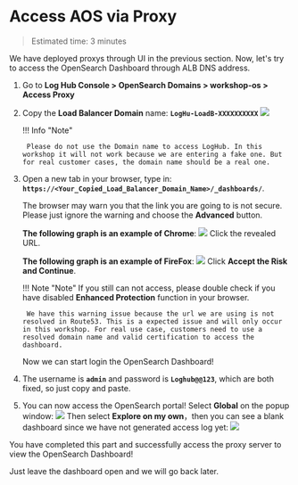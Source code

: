 # Access AOS via Proxy 
> Estimated time: 3 minutes

We have deployed proxys through UI in the previous section. Now, let's try to access the OpenSearch Dashboard through ALB DNS address.

1. Go to **Log Hub Console > OpenSearch Domains > workshop-os > Access Proxy**
2. Copy the **Load Balancer Domain** name: **`LogHu-LoadB-XXXXXXXXXX`**
    ![](../../images/workshop/find-lb.png)

    !!! Info "Note"  
        
        Please do not use the Domain name to access LogHub. In this workshop it will not work because we are entering a fake one. But for real customer cases, the domain name should be a real one.

3. Open a new tab in your browser, type in: **`https://<Your_Copied_Load_Balancer_Domain_Name>/_dashboards/`**. 

    The browser may warn you that the link you are going to is not secure. 
    Please just ignore the warning and choose the **Advanced** button.

    **The following graph is an example of Chrome**:
    ![](../../images/workshop/chrome-warning.png)
    Click the revealed URL. 

    **The following graph is an example of FireFox**:
    ![](../../images/workshop/fire-fox-2.png)
    Click **Accept the Risk and Continue**.

    !!! Note "Note"
        If you still can not access, please double check if you have disabled **Enhanced Protection** function in your browser.

        We have this warning issue because the url we are using is not resolved in Route53. This is a expected issue and will only occur in this workshop. For real use case, customers need to use a resolved domain name and valid certification to access the dashboard.

    Now we can start login the OpenSearch Dashboard!

4. The username is **`admin`** and password is **`Loghub@@123`**, which are both fixed, so just copy and paste.
5. You can now access the OpenSearch portal! Select **Global** on the popup window:
![](../../images/workshop/dashboard-global.png)
Then select **Explore on my own**，then you can see a blank dashboard since we have not generated access log yet:
![](../../images/workshop/on-my-own.png)

You have completed this part and successfully access the proxy server to view the OpenSearch Dashboard! 

Just leave the dashboard open and we will go back later.